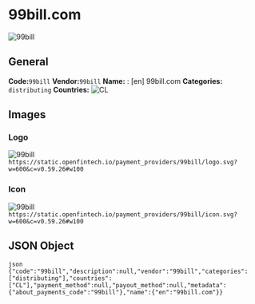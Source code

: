 # 99bill.com 
![99bill](https://static.openfintech.io/payment_providers/99bill/logo.svg?w=600&c=v0.59.26#w100) 
## General 
**Code:**`99bill` 
**Vendor:**`99bill` 
**Name:** 
:	[en] 99bill.com 
**Categories:** 
`distributing` 
**Countries:** 
![CL](https://cdnjs.cloudflare.com/ajax/libs/flag-icon-css/3.3.0/flags/4x3/CL.svg#w24) 
 
## Images 
### Logo 
![99bill](https://static.openfintech.io/payment_providers/99bill/logo.svg?w=600&c=v0.59.26#w100) 
``` https://static.openfintech.io/payment_providers/99bill/logo.svg?w=600&c=v0.59.26#w100 ``` 
### Icon 
![99bill](https://static.openfintech.io/payment_providers/99bill/icon.svg?w=600&c=v0.59.26#w100) 
``` https://static.openfintech.io/payment_providers/99bill/icon.svg?w=600&c=v0.59.26#w100 ``` 
## JSON Object 
```json {"code":"99bill","description":null,"vendor":"99bill","categories":["distributing"],"countries":["CL"],"payment_method":null,"payout_method":null,"metadata":{"about_payments_code":"99bill"},"name":{"en":"99bill.com"}} ``` 
